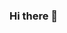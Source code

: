 ### Hi there 👋

<!--
**sanyud24/sanyud24** is a ✨ _special_ ✨ repository because its `README.md` (this file) appears on your GitHub profile.


(https://github-readme-stats.vercel.app/api?username=sanyud24)](https://github.com/anuraghazra/github-readme-stats)

Here are some ideas to get you started:

- 🔭 I’m currently working on ...
- 🌱 I’m currently learning ...
- 👯 I’m looking to collaborate on ...
- 🤔 I’m looking for help with ...
- 💬 Ask me about ...
- 📫 How to reach me: ...
- 😄 Pronouns: ...
- ⚡ Fun fact: ...
-->
